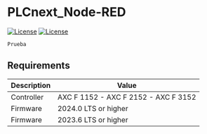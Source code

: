 # PLCnext_Node-RED
[![License](https://img.shields.io/badge/License-MIT-blue.svg)](MIT_LICENSE)
[![License](https://img.shields.io/badge/License-Apache_2.0-blue.svg)](https://www.apache.org/licenses/LICENSE-2.0)
```
Prueba
```
## Requirements

|Description   | Value      |
|--------------|------------|
|Controller    | AXC F 1152 - AXC F 2152 - AXC F 3152 |
|Firmware      | 2024.0 LTS or higher |
|Firmware      | 2023.6 LTS or higher |

